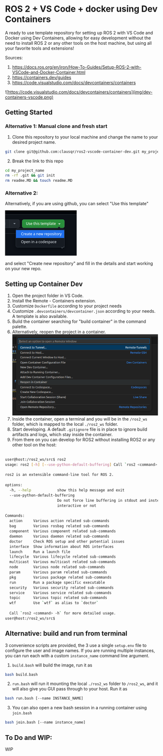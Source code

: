 # ROS 2 + VS Code + docker using Dev Containers

A ready to use template repository for setting up ROS 2 with VS Code and Docker using Dev Containers, allowing for easy development without the need to install ROS 2 or any other tools on the host machine, but using all your favorite tools and extensions!

Sources:
1. https://docs.ros.org/en/iron/How-To-Guides/Setup-ROS-2-with-VSCode-and-Docker-Container.html
2. https://containers.dev/guides
3. https://code.visualstudio.com/docs/devcontainers/containers

![https://code.visualstudio.com/docs/devcontainers/containers](img/dev-containers-vscode.png)

## Getting Started

### Alternative 1: Manual clone and fresh start

1. Clone this repository to your local machine and change the name to your desired project name.
```bash
git clone git@github.com:clausqr/ros2-vscode-container-dev.git my_project_name
```

2. Break the link to this repo
```bash
cd my_project_name
rm -rf .git && git init
rm readme.MD && touch readme.MD
```
### Alternative 2: 

Alternatively, if you are using github, you can select "Use this template"

![github-template-button](img/github-template.png)

and select "Create new repository" and fill in the details and start working on your new repo.


## Setting up Container Dev

1. Open the project folder in VS Code.
1. Install the Remote - Containers extension.
2. Customize `Dockerfile` according to your project needs
3. Customize `.devcontainers/devcontainer.json` according to your needs. A template is also available.
4. Build the container searching for "build container" in the command palette.
4. Alternatively, reopen the project in a container.
![reopen-in-container](img/reopen-in-container.png)
1. Inside the container, open a terminal and you will be in the `/ros2_ws` folder, which is mapped to the local `./ros2_ws` folder.
2. Start developing. A default `.gitignore` file is in place to ignore build artifacts and logs, which stay inside the container.
3. From there on you can develop for ROS2 without installing ROS2 or any other tool on the host:
```bash

user@host:/ros2_ws/src$ ros2
usage: ros2 [-h] [--use-python-default-buffering] Call `ros2 <command> -h` for more detailed usage. ...

ros2 is an extensible command-line tool for ROS 2.

options:
  -h, --help            show this help message and exit
  --use-python-default-buffering
                        Do not force line buffering in stdout and instead use the python default buffering, which might be affected by PYTHONUNBUFFERED/-u and depends on whatever stdout is
                        interactive or not

Commands:
  action     Various action related sub-commands
  bag        Various rosbag related sub-commands
  component  Various component related sub-commands
  daemon     Various daemon related sub-commands
  doctor     Check ROS setup and other potential issues
  interface  Show information about ROS interfaces
  launch     Run a launch file
  lifecycle  Various lifecycle related sub-commands
  multicast  Various multicast related sub-commands
  node       Various node related sub-commands
  param      Various param related sub-commands
  pkg        Various package related sub-commands
  run        Run a package specific executable
  security   Various security related sub-commands
  service    Various service related sub-commands
  topic      Various topic related sub-commands
  wtf        Use `wtf` as alias to `doctor`

  Call `ros2 <command> -h` for more detailed usage.
user@host:/ros2_ws/src$
```

## Alternative: build and run from terminal

3 convenience scripts are provided, the 3 use a single `setup.env` file to configure the user and image names. If you are running multiple instances, you can run each with a custom `instance_name` command line argument.
1. `build.bash` will build the image, run it as
```bash
bash build.bash
```
2. `run.bash` will run it mounting the local `./ros2_ws` folder to `/ros2_ws`, and it will also give you GUI pass through to your host. Run it as
```bash
bash run.bash [--name INSTANCE_NAME]
```
3. You can also open a new bash session in a running container using `join.bash`
```bash
bash join.bash [--name instance_name]
```


## To Do and WIP:

WIP